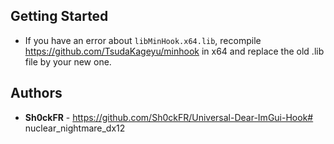 ## Getting Started

- If you have an error about `libMinHook.x64.lib`, recompile https://github.com/TsudaKageyu/minhook in x64 and replace the old .lib file by your new one.

## Authors

* **Sh0ckFR** - https://github.com/Sh0ckFR/Universal-Dear-ImGui-Hook# nuclear_nightmare_dx12
